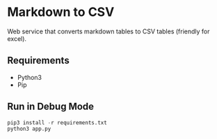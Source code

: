 # Markdown to CSV

Web service that converts markdown tables to CSV tables (friendly for excel).

## Requirements

- Python3
- Pip

## Run in Debug Mode

```python
pip3 install -r requirements.txt
python3 app.py
```